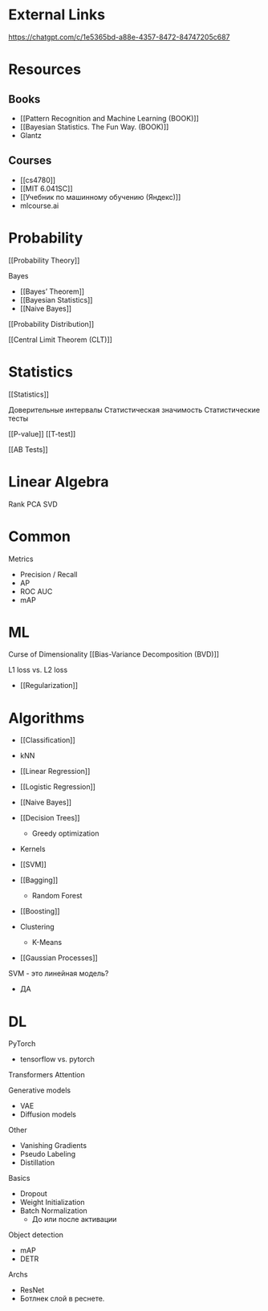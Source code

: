 
# External Links

https://chatgpt.com/c/1e5365bd-a88e-4357-8472-84747205c687


# Resources

## Books

- [[Pattern Recognition and Machine Learning (BOOK)]]
- [[Bayesian Statistics. The Fun Way. (BOOK)]]
- Glantz
## Courses

- [[cs4780]]
- [[MIT 6.041SC]]
- [[Учебник по машинному обучению (Яндекс)]]
- mlcourse.ai

# Probability

[[Probability Theory]]

Bayes
- [[Bayes’ Theorem]]
- [[Bayesian Statistics]]
- [[Naive Bayes]]


[[Probability Distribution]]

[[Central Limit Theorem (CLT)]]

# Statistics

[[Statistics]]

Доверительные интервалы
Статистическая значимость
Статистические тесты

[[P-value]]
[[T-test]]

[[AB Tests]]


# Linear Algebra

Rank
PCA
SVD

# Common

Metrics
- Precision / Recall
- AP
- ROC AUC
- mAP

# ML

Curse of Dimensionality
[[Bias-Variance Decomposition (BVD)]]

L1 loss vs. L2 loss
- [[Regularization]]

# Algorithms

- [[Classification]]

- kNN
- [[Linear Regression]]
- [[Logistic Regression]]
- [[Naive Bayes]]
- [[Decision Trees]]
	- Greedy optimization
- Kernels
- [[SVM]]
- [[Bagging]]
	- Random Forest
- [[Boosting]]
- Clustering
	- K-Means
- [[Gaussian Processes]]

SVM - это линейная модель?
- ДА

# DL

PyTorch
- tensorflow vs. pytorch

Transformers
Attention

Generative models
- VAE
- Diffusion models

Other
- Vanishing Gradients
- Pseudo Labeling
- Distillation

Basics
- Dropout
- Weight Initialization
- Batch Normalization
	- До или после активации

Object detection
- mAP
- DETR

Archs
- ResNet
- Ботлнек слой в реснете.
